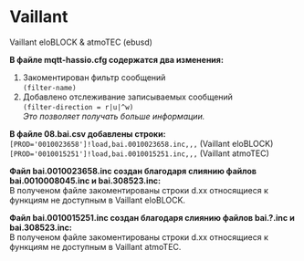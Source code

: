 # Vaillant
Vaillant eloBLOCK &amp; atmoTEC (ebusd)

**В файле mqtt-hassio.cfg содержатся два изменения:**
1) Закоментирован фильтр сообщений  
`(filter-name)`
2) Добавлено отслеживание записываемых сообщений  
`(filter-direction = r|u|^w)`  
*Это позволяет получать больше информации.*  
  
**В файле 08.bai.csv добавлены строки:**  
`[PROD='0010023658']!load,bai.0010023658.inc,,,` (Vaillant eloBLOCK)  
`[PROD='0010015251']!load,bai.0010015251.inc,,,` (Vaillant atmoTEC) 
  
**Файл bai.0010023658.inc создан благодаря слиянию файлов bai.0010008045.inc и bai.308523.inc:**  
В полученом файле закоментированы строки d.xx относящиеся к функциям не доступным в Vaillant eloBLOCK.  
  
**Файл bai.0010015251.inc создан благодаря слиянию файлов bai.?.inc и bai.308523.inc:**  
В полученом файле закоментированы строки d.xx относящиеся к функциям не доступным в Vaillant atmoTEC.
